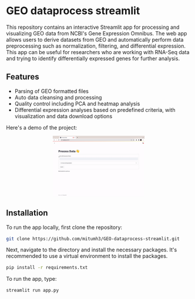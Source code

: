 
# GEO dataprocess streamlit

This repository contains an interactive Streamlit app for processing and visualizing GEO data from NCBI's Gene Expression Omnibus. The web app allows users to derive datasets from GEO and automatically perform data preprocessing such as normalization, filtering, and differential expression. This app can be useful for researchers who are working with RNA-Seq data and trying to identify differentially expressed genes for further analysis.

## Features

- Parsing of GEO formatted files
- Auto data cleansing and processing
- Quality control including PCA and heatmap analysis
- Differential expression analyses based on predefined criteria, with visualization and data download options

Here's a demo of the project:

<div align="center">
  <img src="accession-id.gif" width="250px" />
</div>

## Installation

To run the app locally, first clone the repository:

```bash
git clone https://github.com/mitumh3/GEO-dataprocess-streamlit.git
```

Next, navigate to the directory and install the necessary packages. It's recommended to use a virtual environment to install the packages.

```bash
pip install -r requirements.txt
```

To run the app, type:

```bash
streamlit run app.py
```
